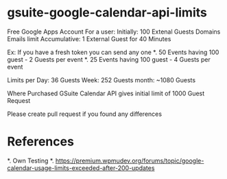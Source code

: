 # gsuite-google-calendar-api-limits

Free Google Apps Account For a user: Initially: 100 Extenal Guests Domains Emails limit Accumulative: 1 External Guest for 40 Minutes

Ex: If you have a fresh token you can send any one *. 50 Events having 100 guest - 2 Guests per event *. 25 Events having 100 guest - 4 Guests per event

Limits per Day: 36 Guests Week: 252 Guests month: ~1080 Guests

Where Purchased GSuite Calendar API gives initial limit of 1000 Guest Request

Please create pull request if you found any differences


# References
*. Own Testing
*. https://premium.wpmudev.org/forums/topic/google-calendar-usage-limits-exceeded-after-200-updates
